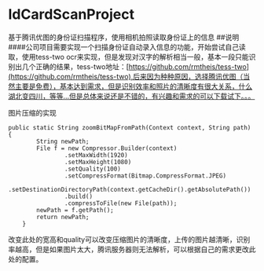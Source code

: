 # IdCardScanProject
基于腾讯优图的身份证扫描程序，使用相机拍照读取身份证上的信息
##说明
####公司项目需要实现一个扫描身份证自动录入信息的功能，开始尝试自己读取，使用tess-two ocr来实现，但是发现对汉字的解析相当一般，基本一段只能识别出几个正确的结果，tess-two地址：[https://github.com/rmtheis/tess-two](https://github.com/rmtheis/tess-two),后来因为种种原因，选择腾讯优图（当然主要是免费），基本达到需求，但是识别效率和照片的清晰度有很大关系，什么湖北变四川，等等...但是总体来说还是不错的，有兴趣和需求的可以下载试下。。。


图片压缩的实现
```
public static String zoomBitMapFromPath(Context context, String path) {
        String newPath;
        File f = new Compressor.Builder(context)
                .setMaxWidth(1920)
                .setMaxHeight(1080)
                .setQuality(100)
                .setCompressFormat(Bitmap.CompressFormat.JPEG)
                .setDestinationDirectoryPath(context.getCacheDir().getAbsolutePath())
                .build()
                .compressToFile(new File(path));
        newPath = f.getPath();
        return newPath;
    }
```
改变此处的宽高和quality可以改变压缩图片的清晰度，上传的图片越清晰，识别率越高，但是如果图片太大，腾讯服务器则无法解析，可以根据自己的需求更改此处的配置。